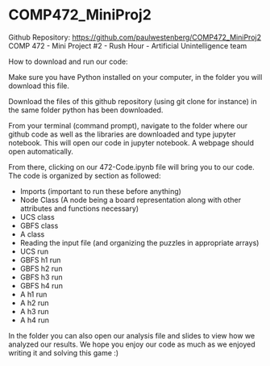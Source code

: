 # COMP472_MiniProj2

Github Repository: https://github.com/paulwestenberg/COMP472_MiniProj2
COMP 472 - Mini Project #2 - Rush Hour - Artificial Unintelligence team

How to download and run our code:

Make sure you have Python installed on your computer, in the folder you will download this file.

Download the files of this github repository (using git clone for instance) in the same folder python has been downloaded.

From your terminal (command prompt), navigate to the folder where our github code as well as the libraries are downloaded and type jupyter notebook. This will open our code in jupyter notebook. A webpage should open automatically.

From there, clicking on our 472-Code.ipynb file will bring you to our code. The code is organized by section as followed:
- Imports (important to run these before anything)
- Node Class (A node being a board representation along with other attributes and functions necessary)
- UCS class
- GBFS class
- A class
- Reading the input file (and organizing the puzzles in appropriate arrays)
- UCS run 
- GBFS h1 run
- GBFS h2 run
- GBFS h3 run
- GBFS h4 run
- A h1 run
- A h2 run
- A h3 run
- A h4 run

In the folder you can also open our analysis file and slides to view how we analyzed our results.
We hope you enjoy our code as much as we enjoyed writing it and solving this game :)
